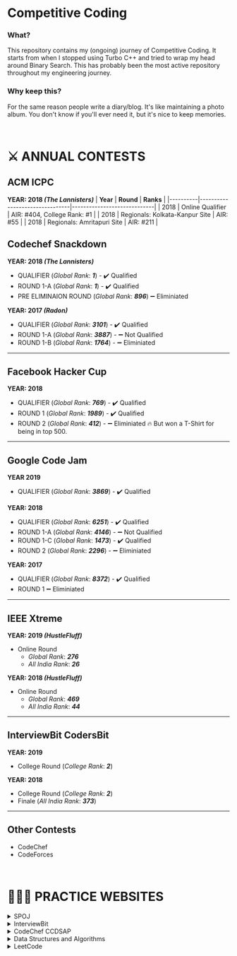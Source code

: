 # Competitive Coding

### What?
This repository contains my (ongoing) journey of Competitive Coding. It starts from when I stopped using Turbo C++ and tried to wrap my head around Binary Search. This has probably been the most active repository throughout my engineering journey.

### Why keep this?
For the same reason people write a diary/blog. It's like maintaining a photo album. You don't know if you'll ever need it, but it's nice to keep memories.

<br>

# ⚔️ ANNUAL CONTESTS

## ACM ICPC
**YEAR: 2018 *(The Lannisters)***
| **Year** | **Round**                      | **Ranks**                   |
|----------|--------------------------------|-----------------------------|
| 2018     | Online Qualifier               | AIR: #404, College Rank: #1 |
| 2018     | Regionals: Kolkata-Kanpur Site | AIR: #55                    |
| 2018     | Regionals: Amritapuri Site     | AIR: #211                   |

## Codechef Snackdown
**YEAR: 2018 *(The Lannisters)***
- QUALIFIER (*Global Rank*: ***1***) -  ✔️ Qualified
- ROUND 1-A (*Global Rank*: ***1***) -  ✔️ Qualified
- PRE ELIMINAION ROUND (*Global Rank*: ***896***)  ➖ Eliminiated

**YEAR: 2017 *(Radon)***
- QUALIFIER (*Global Rank*: ***3101***) -  ✔️ Qualified
- ROUND 1-A (*Global Rank*: ***3887***) -  ➖ Not Qualified
- ROUND 1-B (*Global Rank*: ***1764***) -  ➖ Eliminiated
---

## Facebook Hacker Cup
**YEAR: 2018**
- QUALIFIER (*Global Rank*: ***769***) -  ✔️ Qualified
- ROUND 1 (*Global Rank*: ***1989***) -  ✔️ Qualified
- ROUND 2 (*Global Rank*: ***412***) -  ➖ Eliminiated  🔥 But won a T-Shirt for being in top 500.
---

## Google Code Jam

**YEAR 2019**
- QUALIFIER (*Global Rank*: ***3869***) - ✔️ Qualified

**YEAR: 2018**
- QUALIFIER (*Global Rank*: ***6251***) -  ✔️ Qualified
- ROUND 1-A (*Global Rank*: ***4146***) -  ➖ Not Qualified
- ROUND 1-C (*Global Rank*: ***1473***) -  ✔️ Qualified
- ROUND 2 (*Global Rank*: ***2296***) -  ➖ Eliminiated

**YEAR: 2017**
- QUALIFIER (*Global Rank*: ***8372***) -  ✔️ Qualified
- ROUND 1  ➖ Eliminiated
---

## IEEE Xtreme
**YEAR: 2019 *(HustleFluff)***
- Online Round
    - *Global Rank*: ***276***
    - *All India Rank*: ***26***

**YEAR: 2018 *(HustleFluff)***
- Online Round
    - *Global Rank*: ***469***
    - *All India Rank*: ***44***
---

## InterviewBit CodersBit
**YEAR: 2019**
- College Round (*College Rank*: ***2***)

**YEAR: 2018**
- College Round (*College Rank*: ***2***)
- Finale (*All India Rank*: ***373***)
---

## Other Contests
- CodeChef
- CodeForces

<br>


# 👨🏻‍💻 PRACTICE WEBSITES
<details>
<summary>SPOJ</summary>

- ANARC09A
- BAISED
- BALIFE
- FARIDA
- FAVDICE
- GSS1
- HISTOGRA
- INVCNT
- JNEXT
- MMASS					
- MMMGAME					
- ONP					
- PRATA					
- HOLI
- QCJ3					
- STPAR
- UPDATEIT
</details>

<details>
<summary>InterviewBit</summary>

- ARRAYS
  - First Missing Integer
  - Largest Number
  - Maximum Non-negative Subarray
  - Maxsprod
  - Merge Intervals
  - Merge Overlapping Intervals
  - Min steps in infinite grid
  - Noble Integer
  - Set matrix Zeroes
- Strings
  - Amazing Subarrays
  - Length of the last word
  - Longest palindrome
  - Longest Palindromic Substring
  - Min chars required to make a string palindrome
  - Palindrome String
  - Roman to integer
  - Zig Zag String
- Maths
  - Excel Column Number
  - Greatest Common Divisor
  - Grid Unique Paths
  - Number of Length N and value less than K
  - Palindrome Integer
  - Prime Sum
  - Rearrange Array
- Binary Search
  - Matrix Search
  - Power Function
  - Rotated Sorted Array Search
  - Square Root of Integer
- Two Pointers
  - 3 Sum
  - Max Continuous Series of 1s
  - Merge two sorted Lists
  - Minimize the absolute difference
  - Remove duplication from Sorted Array
- Bit Manipulation
  - Min XOR Value
  - Number of 1 Bits
  - Single Number 1
  - Single Number 2
- Linked List
  - List Cycle
  - Partition List
  - Remove Duplicates of sorted list
  - Reverse Linked List II
  - Reverse Linked List
  - Swap List Nodes in pairs
- Stacks and Queues
  - Evaluate Expressions
  - Min Stack
  - Nearest Smaller Element
  - Simplify Directory Path
- Backtracking
  - Gray Code
  - Letter Phone
  - N Queens
  - Permutations
  - Subset II
  - Subset
- Hashing
  - Anagrams
  - Colorful Number
  - Fraction
  - Longest Substring Without Repeat
  - Substring Concatenation
- Jumps
  - To Level 3
</details>


<details> 
<summary>CodeChef CCDSAP</summary>

### Foundation
- Arrays
  - RAINBOWA
  - COPS
- Strings
  - CSUB
  - LAPIN
- Stacks & Queues
  - JNEXT
  - STPAR
  - ONP
  - COMPILER
  - HISTOGRA
  - ANARC09A (SPOJ)
  - Minimal String (Codeforces)
  - Alternating Current (Codeforces)
  - Longest Regular Bracket Sequence (Codeforces)
- Recursion
  - NOKIA
  - TRISQ
  - LFSTACK
  - FICE
- Greedy Algorithms
  - TACHSTCK
  - CIELRCPT
  - MAXDIFF
  - CHEFST
  - CAKEDOOM
  - CLETAB
  - TADELIVE
  - MANYCHEF
  - MMPROD
  - CHEFTMA
  - STICKS
  - BAISED (SPOJ)
  - BALIFE (SPOJ)
  - GCJ101BB (SPOJ)
  - FGFS
  - LEMUSIC
  - ARRANGE (SPOJ)
- Dynamic Programming
  - ALTARAY
  - DELISH
  - DBOY
  - XORSUB
  - GRID
  - TADELIVE
  - FROGV
  - MATRIX2
- Binary Search
  - STRSUB
  - ASHIGIFT
  - STACKS
  - DIVSET
  - LOWSUM
  - SNTEMPLE
  - SNAKEEAT
  - SCHEDULE
  - FORESTGA
</details>

<details>
<summary>Data Structures and Algorithms</summary>

- Binary Indexed Tree (Fenwick Tree)
- Game Theory
- Graphs
- Linked Lists
  - linked_list
  - stack
- Mathematics
  - assignment_problem
- Recursion
  - factorial
  - fibonacci
  - gcd
  - nqueen
  - string_permutation
  - tower_of_hanoi
- Searching
  - linear_search
  - binary_search
- Segment Trees
  - segment_trees
  - lazy_propagation
- Sorting
  - merge_sort
  - quick_sort
- Trie
  - trie
</details>

<details>
<summary>LeetCode</summary>

</details>